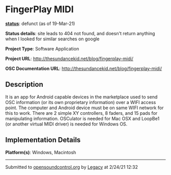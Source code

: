 # FingerPlay MIDI

**[status](../implementation-status.html)**: defunct (as of 19-Mar-21)

**Status details**: 
site leads to 404 not found, and doesn't return anything when I looked for similar searches on google

**Project Type**: Software Application

**Project URL**: <http://thesundancekid.net/blog/fingerplay-midi/>

**OSC Documentation URL**: <http://thesundancekid.net/blog/fingerplay-midi/>

## Description

It is an app for Android capable devices in the marketplace used to send OSC information (or its own proprietary information) over a WIFI access point. The computer and Android device must be on same WIFI network for this to work. There are 2 simple XY controllers, 8 faders, and 15 pads for manipulating information. OSCulator is needed for Mac OSX and LoopBe1 (or another virtual MIDI driver) is needed for Windows OS.

## Implementation Details

**Platform(s)**: Windows, Macintosh

---
Submitted to [opensoundcontrol.org](https://opensoundcontrol.org) by [Legacy](https://web.archive.org) at 2/24/21 12:32
